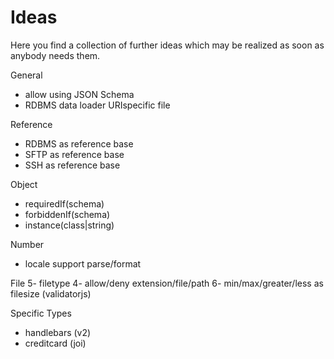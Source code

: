 # Ideas

Here you find a collection of further ideas which may be realized as soon as anybody needs them.

General
- allow using JSON Schema
- RDBMS data loader URIspecific file

Reference
- RDBMS as reference base
- SFTP as reference base
- SSH as reference base

Object
- requiredIf(schema)
- forbiddenIf(schema)
- instance(class|string)

Number
- locale support parse/format

File
5- filetype
4- allow/deny extension/file/path
6- min/max/greater/less as filesize (validatorjs)

Specific Types
- handlebars (v2)
- creditcard (joi)
